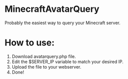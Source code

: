 MinecraftAvatarQuery
====================

Probably the easiest way to query your Minecraft server.

How to use:
===========

1) Download avatarquery.php file.<br>
2) Edit the $SERVER_IP variable to match your desired IP.<br>
3) Upload the file to your webserver.<br>
4) Done!

